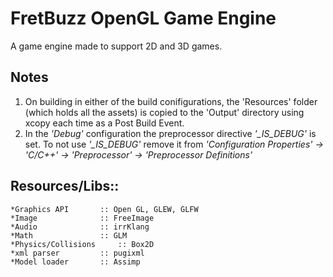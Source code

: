 # **FretBuzz OpenGL Game Engine**

A game engine made to support 2D and 3D games.

## **Notes**
1. On building in either of the build conifigurations, the 'Resources' folder (which holds all the assets) is copied to the 'Output' directory using xcopy each time as a Post Build Event.
1. In the *'Debug'* configuration the preprocessor directive *'_IS_DEBUG'* is set. To not use *'_IS_DEBUG'* remove it from 
   *'Configuration Properties' -> 'C/C++' -> 'Preprocessor' -> 'Preprocessor Definitions'*

## **Resources/Libs::**
	*Graphics API 		:: Open GL, GLEW, GLFW
    *Image        		:: FreeImage
	*Audio        		:: irrKlang
	*Math         		:: GLM
	*Physics/Collisions 	:: Box2D 
	*xml parser 		:: pugixml
	*Model loader 		:: Assimp
